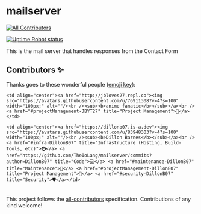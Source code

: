 # mailserver
<!-- ALL-CONTRIBUTORS-BADGE:START - Do not remove or modify this section -->
[![All Contributors](https://img.shields.io/badge/all_contributors-1-orange.svg?style=flat-square)](#contributors-)
<!-- ALL-CONTRIBUTORS-BADGE:END -->

[![Uptime Robot status](https://img.shields.io/uptimerobot/status/m790128397-ae3d87e16f45b1a81ebb2664)](https://stats.uptimerobot.com/8AWVWIXQ9q)

This is the mail server that handles responses from the Contact Form


## Contributors ✨

Thanks goes to these wonderful people ([emoji key](https://allcontributors.org/docs/en/emoji-key)):

<!-- ALL-CONTRIBUTORS-LIST:START - Do not remove or modify this section -->
<!-- prettier-ignore-start -->
<!-- markdownlint-disable -->
<table>
  <tr>

    <td align="center"><a href="http://jbloves27.repl.co"><img src="https://avatars.githubusercontent.com/u/76911308?v=4?s=100" width="100px;" alt=""/><br /><sub><b>anime fanatic</b></sub></a><br /><a href="#projectManagement-JBYT27" title="Project Management">📆</a></td>

    <td align="center"><a href="https://dillonb07.is-a.dev"><img src="https://avatars.githubusercontent.com/u/83948303?v=4?s=100" width="100px;" alt=""/><br /><sub><b>Dillon Barnes</b></sub></a><br /><a href="#infra-DillonB07" title="Infrastructure (Hosting, Build-Tools, etc)">🚇</a> <a href="https://github.com/TheIoLang/mailserver/commits?author=DillonB07" title="Code">💻</a> <a href="#maintenance-DillonB07" title="Maintenance">🚧</a> <a href="#projectManagement-DillonB07" title="Project Management">📆</a> <a href="#security-DillonB07" title="Security">🛡️</a></td>

  </tr>
</table>

<!-- markdownlint-restore -->
<!-- prettier-ignore-end -->

<!-- ALL-CONTRIBUTORS-LIST:END -->

This project follows the [all-contributors](https://github.com/all-contributors/all-contributors) specification. Contributions of any kind welcome!